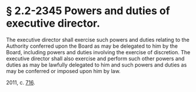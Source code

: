 # § 2.2-2345 Powers and duties of executive director.

<p>The executive director shall exercise such powers and duties relating to the Authority conferred upon the Board as may be delegated to him by the Board, including powers and duties involving the exercise of discretion. The executive director shall also exercise and perform such other powers and duties as may be lawfully delegated to him and such powers and duties as may be conferred or imposed upon him by law.</p><p>2011, c. <a href='http://lis.virginia.gov/cgi-bin/legp604.exe?111+ful+CHAP0716'>716</a>.</p>